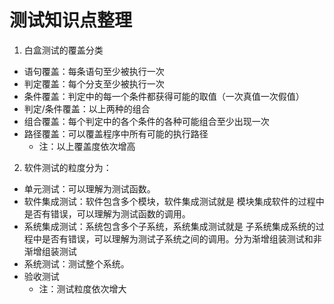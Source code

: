 # 测试知识点整理
1. 白盒测试的覆盖分类
- 语句覆盖：每条语句至少被执行一次
- 判定覆盖：每个分支至少被执行一次
- 条件覆盖：判定中的每一个条件都获得可能的取值（一次真值一次假值）
- 判定/条件覆盖：以上两种的组合
- 组合覆盖：每个判定中的各个条件的各种可能组合至少出现一次
- 路径覆盖：可以覆盖程序中所有可能的执行路径
    - 注：以上覆盖度依次增高
2. 软件测试的粒度分为：
- 单元测试：可以理解为测试函数。
- 软件集成测试：软件包含多个模块，软件集成测试就是 模块集成软件的过程中是否有错误，可以理解为测试函数的调用。
- 系统集成测试：系统包含多个子系统，系统集成测试就是 子系统集成系统的过程中是否有错误，可以理解为测试子系统之间的调用。分为渐增组装测试和非渐增组装测试
- 系统测试：测试整个系统。
- 验收测试
    - 注：测试粒度依次增大